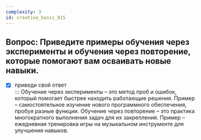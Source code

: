 ```yaml
---
complexity: 3
id: creative_basic_015
---
```

## Вопрос: Приведите примеры обучения через эксперименты и обучения через повторение, которые помогают вам осваивать новые навыки.

- [x] приведи свой ответ  
  ::: Обучение через эксперименты – это метод проб и ошибок, который помогает быстрее находить работающие решения. Пример – самостоятельное изучение нового программного обеспечения, пробуя разные функции. Обучение через повторение – это практика многократного выполнения задач для их закрепления. Пример – ежедневная тренировка игры на музыкальном инструменте для улучшения навыков.